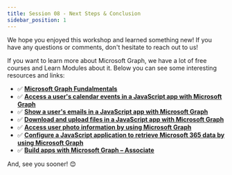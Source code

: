 ```yaml
---
title: Session 08 - Next Steps & Conclusion
sidebar_position: 1
---
```


We hope you enjoyed this workshop and learned something new! If you have any questions or comments, don't hesitate to reach out to us!

If you want to learn more about Microsoft Graph, we have a lot of free courses and Learn Modules about it. Below you can see some interesting resources and links:

- ✅ **[Microsoft Graph Fundalmentals](https://learn.microsoft.com/en-us/training/paths/m365-msgraph-fundamentals/)** 
- ✅ **[Access a user's calendar events in a JavaScript app with Microsoft Graph](https://learn.microsoft.com/en-us/training/modules/msgraph-access-user-events/)** 
- ✅ **[Show a user's emails in a JavaScript app with Microsoft Graph](https://learn.microsoft.com/en-us/training/modules/msgraph-show-user-emails/)** 
- ✅ **[Download and upload files in a JavaScript app with Microsoft Graph](https://learn.microsoft.com/en-us/training/modules/msgraph-manage-files/)** 
- ✅ **[Access user photo information by using Microsoft Graph](https://learn.microsoft.com/en-us/training/modules/msgraph-user-photo-information/)** 
- ✅ **[Configure a JavaScript application to retrieve Microsoft 365 data by using Microsoft Graph](https://learn.microsoft.com/en-us/training/modules/msgraph-javascript-app/)** 
- ✅ **[Build apps with Microsoft Graph – Associate](https://learn.microsoft.com/en-us/training/paths/m365-msgraph-associate/)**

And, see you sooner! 😊




